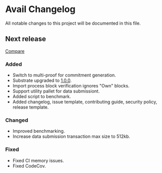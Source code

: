 # Avail Changelog

All notable changes to this project will be documented in this file.

## Next release
[Compare](https://github.com/availproject/avail/compare/v1.6.3...HEAD)

### Added
- Switch to multi-proof for commitment generation.
- Substrate upgraded to [1.0.0](https://github.com/paritytech/polkadot/releases/tag/v1.0.0).
- Import process block verification ignores "Own" blocks.
- Support utility pallet for data submissiont.
- Added script to benchmark.
- Added changelog, issue template, contributing guide, security policy, release template.

### Changed
- Improved benchmarking.
- Increase data submission transaction max size to 512kb.

### Fixed
- Fixed CI memory issues.
- Fixed CodeCov.
